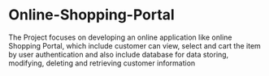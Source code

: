 # Online-Shopping-Portal
The Project focuses on developing an online application like online Shopping Portal, which include customer can view, select and cart the item by user authentication and also include database for data storing, modifying, deleting and retrieving customer information
